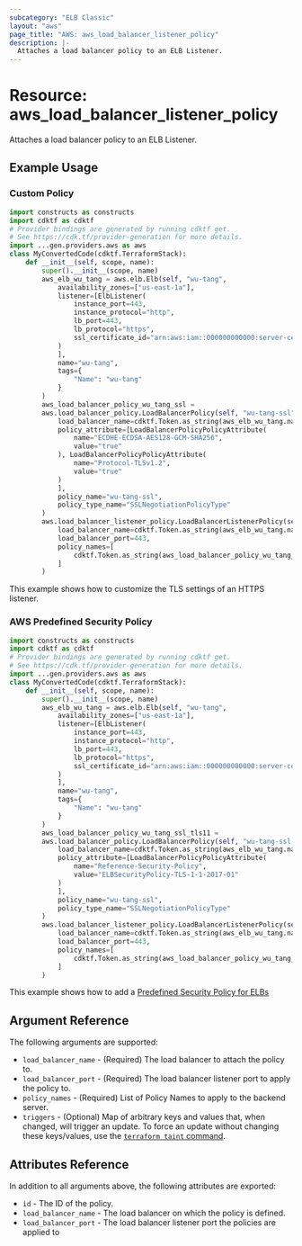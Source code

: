 ```yaml
---
subcategory: "ELB Classic"
layout: "aws"
page_title: "AWS: aws_load_balancer_listener_policy"
description: |-
  Attaches a load balancer policy to an ELB Listener.
---
```


# Resource: aws_load_balancer_listener_policy

Attaches a load balancer policy to an ELB Listener.

## Example Usage

### Custom Policy

```python
import constructs as constructs
import cdktf as cdktf
# Provider bindings are generated by running cdktf get.
# See https://cdk.tf/provider-generation for more details.
import ...gen.providers.aws as aws
class MyConvertedCode(cdktf.TerraformStack):
    def __init__(self, scope, name):
        super().__init__(scope, name)
        aws_elb_wu_tang = aws.elb.Elb(self, "wu-tang",
            availability_zones=["us-east-1a"],
            listener=[ElbListener(
                instance_port=443,
                instance_protocol="http",
                lb_port=443,
                lb_protocol="https",
                ssl_certificate_id="arn:aws:iam::000000000000:server-certificate/wu-tang.net"
            )
            ],
            name="wu-tang",
            tags={
                "Name": "wu-tang"
            }
        )
        aws_load_balancer_policy_wu_tang_ssl =
        aws.load_balancer_policy.LoadBalancerPolicy(self, "wu-tang-ssl",
            load_balancer_name=cdktf.Token.as_string(aws_elb_wu_tang.name),
            policy_attribute=[LoadBalancerPolicyPolicyAttribute(
                name="ECDHE-ECDSA-AES128-GCM-SHA256",
                value="true"
            ), LoadBalancerPolicyPolicyAttribute(
                name="Protocol-TLSv1.2",
                value="true"
            )
            ],
            policy_name="wu-tang-ssl",
            policy_type_name="SSLNegotiationPolicyType"
        )
        aws.load_balancer_listener_policy.LoadBalancerListenerPolicy(self, "wu-tang-listener-policies-443",
            load_balancer_name=cdktf.Token.as_string(aws_elb_wu_tang.name),
            load_balancer_port=443,
            policy_names=[
                cdktf.Token.as_string(aws_load_balancer_policy_wu_tang_ssl.policy_name)
            ]
        )
```

This example shows how to customize the TLS settings of an HTTPS listener.

### AWS Predefined Security Policy

```python
import constructs as constructs
import cdktf as cdktf
# Provider bindings are generated by running cdktf get.
# See https://cdk.tf/provider-generation for more details.
import ...gen.providers.aws as aws
class MyConvertedCode(cdktf.TerraformStack):
    def __init__(self, scope, name):
        super().__init__(scope, name)
        aws_elb_wu_tang = aws.elb.Elb(self, "wu-tang",
            availability_zones=["us-east-1a"],
            listener=[ElbListener(
                instance_port=443,
                instance_protocol="http",
                lb_port=443,
                lb_protocol="https",
                ssl_certificate_id="arn:aws:iam::000000000000:server-certificate/wu-tang.net"
            )
            ],
            name="wu-tang",
            tags={
                "Name": "wu-tang"
            }
        )
        aws_load_balancer_policy_wu_tang_ssl_tls11 =
        aws.load_balancer_policy.LoadBalancerPolicy(self, "wu-tang-ssl-tls-1-1",
            load_balancer_name=cdktf.Token.as_string(aws_elb_wu_tang.name),
            policy_attribute=[LoadBalancerPolicyPolicyAttribute(
                name="Reference-Security-Policy",
                value="ELBSecurityPolicy-TLS-1-1-2017-01"
            )
            ],
            policy_name="wu-tang-ssl",
            policy_type_name="SSLNegotiationPolicyType"
        )
        aws.load_balancer_listener_policy.LoadBalancerListenerPolicy(self, "wu-tang-listener-policies-443",
            load_balancer_name=cdktf.Token.as_string(aws_elb_wu_tang.name),
            load_balancer_port=443,
            policy_names=[
                cdktf.Token.as_string(aws_load_balancer_policy_wu_tang_ssl_tls11.policy_name)
            ]
        )
```

This example shows how to add a [Predefined Security Policy for ELBs](https://docs.aws.amazon.com/elasticloadbalancing/latest/classic/elb-security-policy-table.html)

## Argument Reference

The following arguments are supported:

* `load_balancer_name` - (Required) The load balancer to attach the policy to.
* `load_balancer_port` - (Required) The load balancer listener port to apply the policy to.
* `policy_names` - (Required) List of Policy Names to apply to the backend server.
* `triggers` - (Optional) Map of arbitrary keys and values that, when changed, will trigger an update. To force an update without changing these keys/values, use the [`terraform taint` command](https://www.terraform.io/docs/commands/taint.html).

## Attributes Reference

In addition to all arguments above, the following attributes are exported:

* `id` - The ID of the policy.
* `load_balancer_name` - The load balancer on which the policy is defined.
* `load_balancer_port` - The load balancer listener port the policies are applied to

<!-- cache-key: cdktf-0.17.0-pre.15 input-37ddc3dfdebd69c9d8270eb7850036407687883f56b8e6d9dbd128a180c7ed43 -->